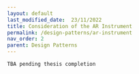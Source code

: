 ```yaml
---
layout: default
last_modified_date:  23/11/2022
title: Consideration of the AR Instrument
permalink: /design-patterns/ar-instrument
nav_order: 2
parent: Design Patterns
---
```

`TBA pending thesis completion`